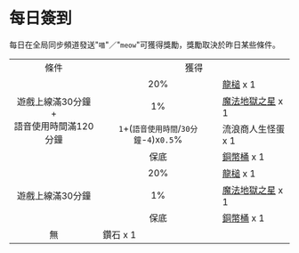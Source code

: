 # 每日簽到
每日在全局同步頻道發送"`喵`"／"`meow`"可獲得獎勵，獎勵取決於昨日某些條件。

<table>
    <tr><td align="center">條件</td><td align="center" colspan="2">獲得</td></tr>
    <tr>
        <td align="center" rowspan="4">遊戲上線滿30分鐘<br/>+<br/>語音使用時間滿120分鐘</td>
        <td align="center">20%</td>
        <td><a href="../item/dragon_hammer.md">龍槌</a> x 1</td>
    </tr>
    <tr>
        <td align="center">1%</td>
        <td><a href="../item/magic_nether_star.md">魔法地獄之星</a> x 1</td>
    </tr>
    <tr>
        <td align="center"><code>1</code>+(<code>語音使用時間</code>/<code>30分鐘</code>-<code>4</code>)x<code>0.5</code>%</td>
        <td>流浪商人生怪蛋 x 1</td>
    </tr>
    <tr>
        <td align="center">保底</td>
        <td colspan="2"><a href="../item/coin.md">銅幣桶</a> x 1</td>
    </tr>
    <tr>
        <td align="center" rowspan="3">遊戲上線滿30分鐘</td>
        <td align="center">20%</td>
        <td><a href="../item/dragon_hammer.md">龍槌</a> x 1</td>
    </tr>
    <tr>
        <td align="center">1%</td>
        <td><a href="../item/magic_nether_star.md">魔法地獄之星</a> x 1</td>
    </tr>
    <tr>
        <td align="center">保底</td>
        <td colspan="2"><a href="../item/coin.md">銅幣桶</a> x 1</td>
    </tr>
    <tr>
        <td align="center">無</td>
        <td colspan="2">鑽石 x 1</td>
    </tr>
</table>

